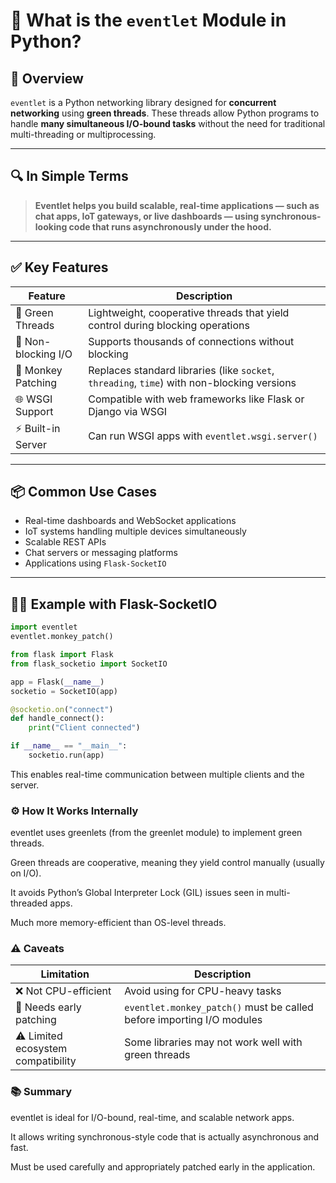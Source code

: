 # 🧵 What is the `eventlet` Module in Python?

## 📌 Overview

`eventlet` is a Python networking library designed for **concurrent networking** using **green threads**. These threads allow Python programs to handle **many simultaneous I/O-bound tasks** without the need for traditional multi-threading or multiprocessing.

---

## 🔍 In Simple Terms

> **Eventlet helps you build scalable, real-time applications — such as chat apps, IoT gateways, or live dashboards — using synchronous-looking code that runs asynchronously under the hood.**

---

## ✅ Key Features

| Feature | Description |
|--------|-------------|
| 🧠 Green Threads | Lightweight, cooperative threads that yield control during blocking operations |
| 🔄 Non-blocking I/O | Supports thousands of connections without blocking |
| 🐒 Monkey Patching | Replaces standard libraries (like `socket`, `threading`, `time`) with non-blocking versions |
| 🌐 WSGI Support | Compatible with web frameworks like Flask or Django via WSGI |
| ⚡ Built-in Server | Can run WSGI apps with `eventlet.wsgi.server()` |

---

## 📦 Common Use Cases

- Real-time dashboards and WebSocket applications
- IoT systems handling multiple devices simultaneously
- Scalable REST APIs
- Chat servers or messaging platforms
- Applications using `Flask-SocketIO`

---

## 🧑‍💻 Example with Flask-SocketIO

```python
import eventlet
eventlet.monkey_patch()

from flask import Flask
from flask_socketio import SocketIO

app = Flask(__name__)
socketio = SocketIO(app)

@socketio.on("connect")
def handle_connect():
    print("Client connected")

if __name__ == "__main__":
    socketio.run(app)
```

This enables real-time communication between multiple clients and the server.

### ⚙️ How It Works Internally

eventlet uses greenlets (from the greenlet module) to implement green threads.

Green threads are cooperative, meaning they yield control manually (usually on I/O).

It avoids Python’s Global Interpreter Lock (GIL) issues seen in multi-threaded apps.

Much more memory-efficient than OS-level threads.

### ⚠️ Caveats
| Limitation                         | Description                                                           |
| ---------------------------------- | --------------------------------------------------------------------- |
| ❌ Not CPU-efficient                | Avoid using for CPU-heavy tasks                                       |
| 🔁 Needs early patching            | `eventlet.monkey_patch()` must be called before importing I/O modules |
| ⚠️ Limited ecosystem compatibility | Some libraries may not work well with green threads                   |

### 📚 Summary

eventlet is ideal for I/O-bound, real-time, and scalable network apps.

It allows writing synchronous-style code that is actually asynchronous and fast.

Must be used carefully and appropriately patched early in the application.